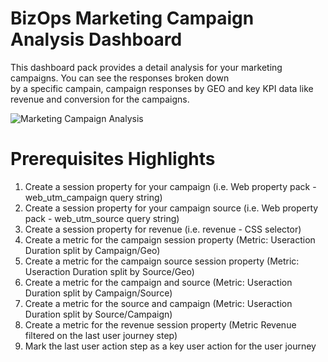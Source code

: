 # BizOps Marketing Campaign Analysis Dashboard

This dashboard pack provides a detail analysis for your marketing campaigns. You can see the responses broken down <br>
by a specific campain, campaign responses by GEO and key KPI data like revenue and conversion for the campaigns. <br>

![Marketing Campaign Analysis](image/MCA.png)

# Prerequisites Highlights

1. Create a session property for your campaign (i.e. Web property pack - web\_utm\_campaign query string)
2. Create a session property for your campaign source (i.e. Web property pack - web\_utm\_source query string)
3. Create a session property for revenue (i.e. revenue - CSS selector)
4. Create a metric for the campaign session property (Metric: Useraction Duration split by Campaign/Geo)
5. Create a metric for the campaign source session property (Metric: Useraction Duration split by Source/Geo)
6. Create a metric for the campaign and source (Metric: Useraction Duration split by Campaign/Source)
7. Create a metric for the source and campaign (Metric: Useraction Duration split by Source/Campaign)
8. Create a metric for the revenue session property (Metric Revenue filtered on the last user journey step)
9. Mark the last user action step as a key user action for the user journey
